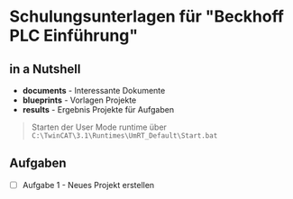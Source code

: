 # Schulungsunterlagen für "Beckhoff PLC Einführung"

## in a Nutshell

- **documents** - Interessante Dokumente
- **blueprints** - Vorlagen Projekte
- **results** - Ergebnis Projekte für Aufgaben

> Starten der User Mode runtime über `C:\TwinCAT\3.1\Runtimes\UmRT_Default\Start.bat`

## Aufgaben

- [ ] Aufgabe 1 - Neues Projekt erstellen